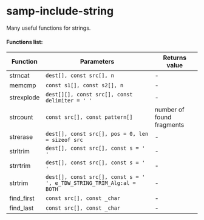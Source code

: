 # samp-include-string

Many useful functions for strings.

#### Functions list:

| Function    | Parameters                                                            | Returns value             |
|-------------|-----------------------------------------------------------------------|---------------------------|
| strncat     | `dest[], const src[], n`                                              | -                         |
| memcmp      | `const s1[], const s2[], n`                                           | -                         |
| strexplode  | `dest[][], const src[], const delimiter = ' '`                        | -                         |
| strcount    | `const src[], const pattern[]`                                        | number of found fragments |
| strerase    | `dest[], const src[], pos = 0, len = sizeof src`                      | -                         |
| strltrim    | `dest[], const src[], const s = ' '`                                  | -                         |
| strrtrim    | `dest[], const src[], const s = ' '`                                  | -                         |
| strtrim     | `dest[], const src[], const s = ' ', e_TDW_STRING_TRIM_Alg:al = BOTH` | -                         |
| find_first  | `const src[], const _char`                                            | -                         |
| find_last   | `const src[], const _char`                                            | -                         |
